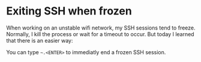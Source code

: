 # Exiting SSH when frozen

When working on an unstable wifi network, my SSH sessions tend to freeze.
Normally, I kill the process or wait for a timeout to occur. But today I
learned that there is an easier way:

You can type `~.<ENTER>` to immediatly end a frozen SSH session.
